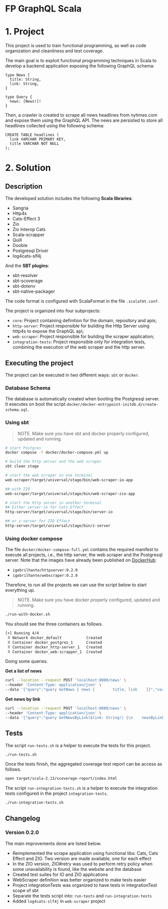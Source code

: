 FP GraphQL Scala
=================

# 1. Project

This project is used to train functional programming, as well as code organization and cleanliness and test coverage.

The main goal is to exploit functional programming techniques in Scala to develop a backend application exposing the
following GraphQL schema:

```
type News {
  title: String,
  link: String,
}

type Query {
  news: [News!]!
}
```

Then, a crawler is created to scrape all news headlines from nytimes.com and expose them using the GraphQL API. The news
are persisted to store all headlines collected using the following schema:

```
CREATE TABLE headlines (
  link VARCHAR PRIMARY KEY,
  title VARCHAR NOT NULL
);
```

# 2. Solution

## Description

The developed solution includes the following **Scala libraries**:

- Sangria
- Http4s
- Cats-Effect 3
- Zio
- Zio Interop Cats
- Scala-scrapper
- Quill
- Doobie
- Postgresql Driver
- log4cats-slf4j

And the **SBT plugins**:

- sbt-resolver
- sbt-scoverage
- sbt-dotenv
- sbt-native-packager

The code format is configured with ScalaFormat in the file `.scalafmt.conf`.

The project is organized into four subprojects:

- `core`: Project containing definition for the domain, repository and apis;
- `http-server`: Project responsible for building the Http Server using http4s to expose the GraphQL api;
- `web-scraper`: Project responsible for building the scraper application;
- `integration-tests`: Project responsible only for integration tests, combining the execution of the web scraper and
  the http server.

## Executing the project

The project can be executed in two different ways: `sbt` or `docker`.

### Database Schema

The database is automatically created when booting the Postgresql server. It executes on boot the script
`docker/docker-entrypoint-initdb.d/create-schema.sql`.

### Using sbt

> NOTE. Make sure you have sbt and docker properly configured, updated and running.

```bash
# start Postgres
docker compose -f docker/docker-compose.yml up

# build the http server and the web scraper
sbt clean stage

# start the web scraper in one terminal
web-scraper/target/universal/stage/bin/web-scraper-io-app

## with ZIO
web-scraper/target/universal/stage/bin/web-scraper-zio-app

# start the http server in another terminal
## Either server-io for Cats Effect
http-server/target/universal/stage/bin/server-io

## or z-server for ZIO Effect
http-server/target/universal/stage/bin/z-server
```

### Using docker compose

The file `docker/docker-compose-full.yml` contains the required manifest to execute all projects, i.e., the http server,
the web scraper and the Postgresql server. Note that the images have already been published
on [DockerHub](https://hub.docker.com/repositories):

- `igobrilhante/httpserver:0.2.0`
- `igobrilhante/webscraper:0.2.0`

Therefore, to run all the projects we can use the script below to start everything up.
> NOTE. Make sure you have docker properly configured, updated and running.

```bash
./run-with-docker.sh
```

You should see the three containers as follows.

```bash
[+] Running 4/4
 ⠿ Network docker_default           Created                                                                                                                   5.5s
 ⠿ Container docker_postgres_1      Created                                                                                                                   0.1s
 ⠿ Container docker_http-server_1   Created                                                                                                                   0.1s
 ⠿ Container docker_web-scrapper_1  Created                                                                                                                   0.1s
```

Doing some queries.

**Get a list of news**

```bash
curl --location --request POST 'localhost:8080/news' \
--header 'Content-Type: application/json' \
--data '{"query":"query GetNews { news {        title, link    }}","variables":{}}'
```

**Get news by link**

```bash
curl --location --request POST 'localhost:8080/news' \
--header 'Content-Type: application/json' \
--data '{"query":"query GetNewsByLink($link: String!) {\n    newsByLink(link: $link)  { title, link } }","variables":{"link":"https://www.nytimes.com/puzzles/spelling-bee"}}'
```

## Tests

The script `run-tests.sh` is a helper to execute the tests for this project.

```bash
./run-tests.sh
```

Once the tests finish, the aggregated coverage test report can be access as follows.

```bash
open target/scala-2.13/scoverage-report/index.html
```

The script `run-integration-tests.sh` is a helper to execute the integration tests configured in the
project `integration-tests`.

```bash
./run-integration-tests.sh
```

## Changelog

### Version 0.2.0

The main improvements done are listed below.

- Reimplemented the scrape application using functional libs: Cats, Cats Effect and ZIO. Two version are made available,
  one for each effect
- In the ZIO version, ZIO#retry was used to perform retry policy when some unavailability is found, like the website and
  the database
- Created test suites for IO and ZIO applications
- WebScraper definition was better organized to make tests easier
- Project integrationTests was organized to have tests in IntegrationTest scope of sbt
- Separate the tests script into: `run-tests` and `run-integration-tests`
- Added `log4cats-slf4j` in `web-scraper` project